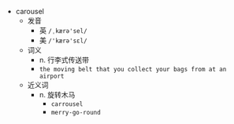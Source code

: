 - carousel
  - 发音
    - 英 `/ˌkærə'sel/`
    - 美 `/'kærə'sɛl/`
  - 词义
    - n. 行李式传送带
    - `the moving belt that you collect your bags from at an airport`
  - 近义词
    - n. 旋转木马
      - `carrousel`
      - `merry-go-round`
